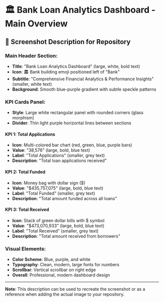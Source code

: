 # 🏛️ Bank Loan Analytics Dashboard - Main Overview

## 📸 **Screenshot Description for Repository**

### **Main Header Section:**
- **Title**: "Bank Loan Analytics Dashboard" (large, white, bold text)
- **Icon**: 🏛️ Bank building emoji positioned left of "Bank"
- **Subtitle**: "Comprehensive Financial Analytics & Performance Insights" (smaller, white text)
- **Background**: Smooth blue-purple gradient with subtle speckle patterns

### **KPI Cards Panel:**
- **Style**: Large white rectangular panel with rounded corners (glass morphism)
- **Divider**: Thin light purple horizontal lines between sections

#### **KPI 1: Total Applications**
- **Icon**: Multi-colored bar chart (red, green, blue, purple bars)
- **Value**: "38,576" (large, bold, blue text)
- **Label**: "Total Applications" (smaller, grey text)
- **Description**: "Total loan applications received"

#### **KPI 2: Total Funded**
- **Icon**: Money bag with dollar sign ($)
- **Value**: "$435,757,075" (large, bold, blue text)
- **Label**: "Total Funded" (smaller, grey text)
- **Description**: "Total amount funded across all loans"

#### **KPI 3: Total Received**
- **Icon**: Stack of green dollar bills with $ symbol
- **Value**: "$473,070,933" (large, bold, blue text)
- **Label**: "Total Received" (smaller, grey text)
- **Description**: "Total amount received from borrowers"

### **Visual Elements:**
- **Color Scheme**: Blue, purple, and white
- **Typography**: Clean, modern, large fonts for numbers
- **Scrollbar**: Vertical scrollbar on right edge
- **Overall**: Professional, modern dashboard design

---

**Note**: This description can be used to recreate the screenshot or as a reference when adding the actual image to your repository.
